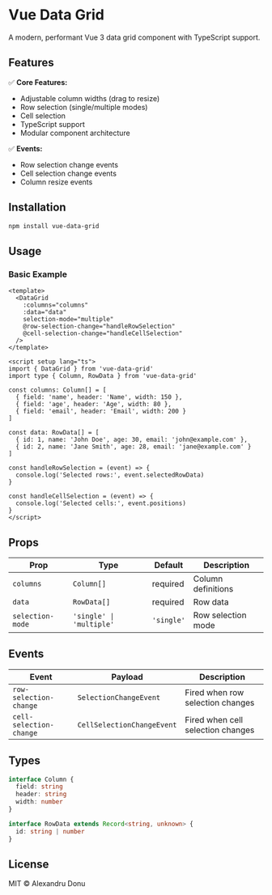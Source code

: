 # Vue Data Grid

A modern, performant Vue 3 data grid component with TypeScript support.

## Features

✅ **Core Features:**
- Adjustable column widths (drag to resize)
- Row selection (single/multiple modes)  
- Cell selection
- TypeScript support
- Modular component architecture

✅ **Events:**
- Row selection change events
- Cell selection change events
- Column resize events

## Installation

```bash
npm install vue-data-grid
```

## Usage

### Basic Example

```vue
<template>
  <DataGrid
    :columns="columns"
    :data="data"
    selection-mode="multiple"
    @row-selection-change="handleRowSelection"
    @cell-selection-change="handleCellSelection"
  />
</template>

<script setup lang="ts">
import { DataGrid } from 'vue-data-grid'
import type { Column, RowData } from 'vue-data-grid'

const columns: Column[] = [
  { field: 'name', header: 'Name', width: 150 },
  { field: 'age', header: 'Age', width: 80 },
  { field: 'email', header: 'Email', width: 200 }
]

const data: RowData[] = [
  { id: 1, name: 'John Doe', age: 30, email: 'john@example.com' },
  { id: 2, name: 'Jane Smith', age: 28, email: 'jane@example.com' }
]

const handleRowSelection = (event) => {
  console.log('Selected rows:', event.selectedRowData)
}

const handleCellSelection = (event) => {
  console.log('Selected cells:', event.positions)
}
</script>
```

## Props

| Prop | Type | Default | Description |
|------|------|---------|-------------|
| `columns` | `Column[]` | required | Column definitions |
| `data` | `RowData[]` | required | Row data |
| `selection-mode` | `'single' \| 'multiple'` | `'single'` | Row selection mode |

## Events

| Event | Payload | Description |
|-------|---------|-------------|
| `row-selection-change` | `SelectionChangeEvent` | Fired when row selection changes |
| `cell-selection-change` | `CellSelectionChangeEvent` | Fired when cell selection changes |

## Types

```typescript
interface Column {
  field: string
  header: string
  width: number
}

interface RowData extends Record<string, unknown> {
  id: string | number
}
```

## License

MIT © Alexandru Donu